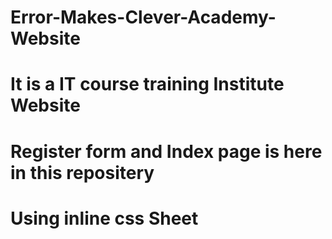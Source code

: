 # Error-Makes-Clever-Academy-Website
# It is a IT course training Institute Website
# Register form and Index page is here in this repositery
# Using inline css Sheet
